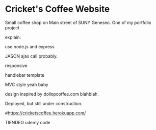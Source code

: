 Cricket's Coffee Website
========

Small coffee shop on Main street of SUNY Geneseo. 
One of my portfolio project.

explain:

use node.js and express

JASON ajax call probably.

responsive

handlebar template

MVC style yeah baby

design inspired by dollopcoffee.com blahblah.

Deployed, but still under construction.

#https://cricketscoffee.herokuapp.com/


TIENDEO udemy code
